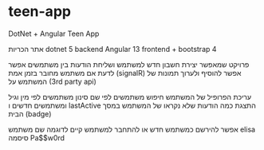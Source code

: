 # teen-app
DotNet + Angular Teen App

אתר הכריות 
dotnet 5 backend
Angular 13 frontend + bootstrap 4

פרויקט שמאפשר יצירת חשבון חדש למשתמש ושליחת הודעות בין משתמשים 
אפשר לדעת אם משתמש מחובר בזמן אמת (signalR)
אפשר להוסיף ולערוך תמונות של המשתמש על (3rd party api)

עריכת הפרופיל של המשתמש 
חיפוש משתמשים לפי שם
סינון משתמשים לפי מין וגיל ומשתמשים חדשים ו lastActive
התצגת כמה הודעות שלא נקראו של המשתמש במסך הבית (badge)


אפשר להירשם כמשתמש חדש או להתחבר למשתמש קיים לדוגמה
שם משתמש       elisa
סיסמה        Pa$$w0rd


